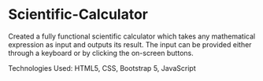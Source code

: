 # Scientific-Calculator
Created a fully functional scientific calculator which takes any mathematical expression as input and outputs its result. The input can be provided either through a keyboard or by clicking the on-screen buttons. 

Technologies Used: HTML5, CSS, Bootstrap 5, JavaScript
